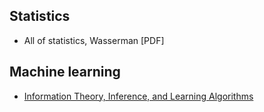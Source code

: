 ## Statistics

- All of statistics, Wasserman [PDF]


## Machine learning

- [Information Theory, Inference, and Learning Algorithms](https://www.inference.org.uk/itprnn/book.pdf)